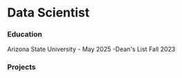 # Data Scientist

### Education
Arizona State University - May 2025
-Dean's List Fall 2023

### Projects

